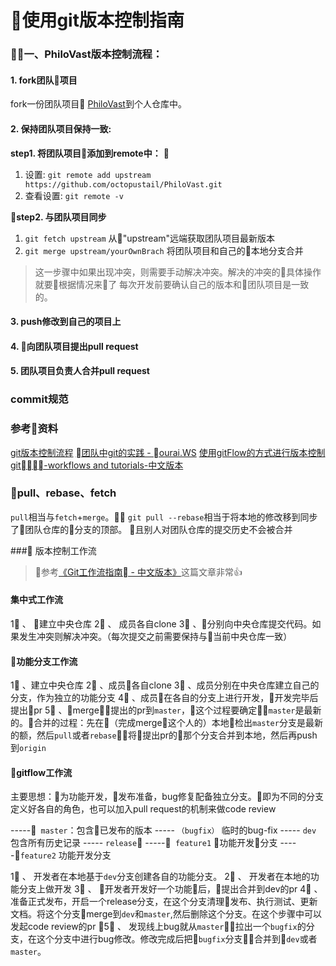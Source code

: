 # 使用git版本控制指南

### 一、PhiloVast版本控制流程：

#### 1. fork团队项目
 fork一份团队项目 [PhiloVast](https://github.com/octopustail/PhiloVast.git)到个人仓库中。

#### 2. 保持团队项目保持一致:
**step1. 将团队项目添加到remote中：**

1. 设置: ```git remote add upstream https://github.com/octopustail/PhiloVast.git```
2. 查看设置: ```git remote -v```

**step2. 与团队项目同步**
1. ```git fetch upstream``` 从"upstream"远端获取团队项目最新版本
2. ```git merge upstream/yourOwnBrach``` 将团队项目和自己的本地分支合并
> 这一步骤中如果出现冲突，则需要手动解决冲突。解决的冲突的具体操作就要根据情况来了
> 每次开发前要确认自己的版本和团队项目是一致的。


#### 3. push修改到自己的项目上
#### 4. 向团队项目提出pull request
#### 5. 团队项目负责人合并pull request

### commit规范

### 参考资料
[git版本控制流程](https://www.cnblogs.com/schaepher/p/4933873.html)
[团队中git的实践 - ourai.WS](https://ourai.ws/posts/working-with-git-in-team/)
[使用gitFlow的方式进行版本控制](https://zhuanlan.zhihu.com/p/23478654)
[git-workflows and tutorials-中文版本](https://github.com/xirong/my-git/blob/master/git-workflow-tutorial.md)


### pull、rebase、fetch
```pull```相当与```fetch```+```merge```。
```git pull --rebase```相当于将本地的修改移到同步了团队仓库的分支的顶部。 且别人对团队仓库的提交历史不会被合并

### 版本控制工作流
> 参考[《Git工作流指南 - 中文版本》](https://github.com/xirong/my-git/blob/master/git-workflow-tutorial.md)这篇文章非常👍

#### 集中式工作流
1⃣️ 、 建立中央仓库
2⃣️ 、 成员各自clone
3⃣ 、分别向中央仓库提交代码。如果发生冲突则解决冲突。（每次提交之前需要保持与当前中央仓库一致）

#### 功能分支工作流
1⃣️ 、建立中央仓库
2⃣️ 、成员各自clone
3⃣️ 、成员分别在中央仓库建立自己的分支，作为独立的功能分支
4⃣️ 、成员在各自的分支上进行开发，开发完毕后提出pr
5⃣️ 、merge提出的pr到```master```，这个过程要确定```master```是最新的。合并的过程：先在（完成merge这个人的）本地检出```master```分支是最新的额，然后```pull```或者```rebase```，将提出pr的那个分支合并到本地，然后再push到```origin```


#### gitflow工作流
主要思想：为功能开发，发布准备，bug修复配备独立分支。即为不同的分支定义好各自的角色，也可以加入pull request的机制来做code review

-----``` master```：包含已发布的版本
----- ```（bugfix）``` 临时的bug-fix
----- ```dev``` 包含所有历史记录
----- ```release```
-----``` feature1``` 功能开发分支
-----``` feature2 ``` 功能开发分支

1⃣️ 、 开发者在本地基于```dev```分支创建各自的功能分支。
2⃣️ 、 开发者在本地的功能分支上做开发
3⃣️ 、 开发者开发好一个功能后，提出合并到dev的pr
4⃣️ 、 准备正式发布，开启一个release分支，在这个分支清理发布、执行测试、更新文档。将这个分支merge到```dev```和```master```,然后删除这个分支。在这个步骤中可以发起code review的pr
5⃣️ 、 发现线上bug就从```master```拉出一个```bugfix```的分支，在这个分支中进行bug修改。修改完成后把```bugfix```分支合并到```dev```或者```master```。